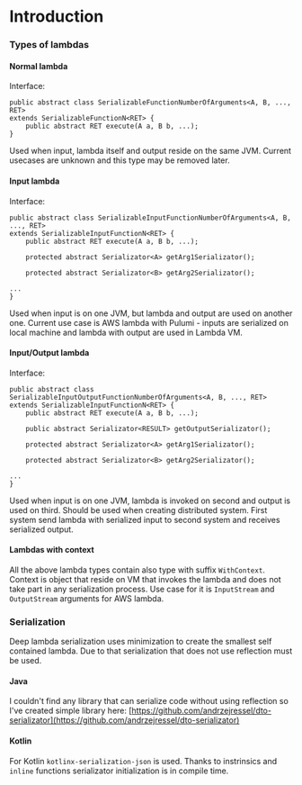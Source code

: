 # Introduction

### Types of lambdas

#### Normal lambda

Interface:
```
public abstract class SerializableFunctionNumberOfArguments<A, B, ..., RET>
extends SerializableFunctionN<RET> {
    public abstract RET execute(A a, B b, ...);
}
```

Used when input, lambda itself and output reside on the same JVM. Current usecases are unknown and this type may be removed later.

#### Input lambda

Interface:
```
public abstract class SerializableInputFunctionNumberOfArguments<A, B, ..., RET>
extends SerializableInputFunctionN<RET> {
    public abstract RET execute(A a, B b, ...);

    protected abstract Serializator<A> getArg1Serializator();
     
    protected abstract Serializator<B> getArg2Serializator();

...
}
```

Used when input is on one JVM, but lambda and output are used on another one. Current use case is AWS lambda with Pulumi - inputs are serialized on local machine and lambda with output are used in Lambda VM.

#### Input/Output lambda

Interface:
```
public abstract class SerializableInputOutputFunctionNumberOfArguments<A, B, ..., RET>
extends SerializableInputFunctionN<RET> {
    public abstract RET execute(A a, B b, ...);

    public abstract Serializator<RESULT> getOutputSerializator();
    
    protected abstract Serializator<A> getArg1Serializator();
        
    protected abstract Serializator<B> getArg2Serializator();

...
}
```

Used when input is on one JVM, lambda is invoked on second and output is used on third. Should be used when creating distributed system. First system send lambda with serialized input to second system and receives serialized output.

#### Lambdas with context

All the above lambda types contain also type with suffix `WithContext`. Context is object that reside on VM that invokes the lambda and does not take part in any serialization process. Use case for it is `InputStream` and `OutputStream` arguments for AWS lambda.

### Serialization

Deep lambda serialization uses minimization to create the smallest self contained lambda. Due to that serialization that does not use reflection must be used.

#### Java
I couldn't find any library that can serialize code without using reflection so I've created simple library here: [https://github.com/andrzejressel/dto-serializator](https://github.com/andrzejressel/dto-serializator)

#### Kotlin
For Kotlin `kotlinx-serialization-json` is used. Thanks to instrinsics and `inline` functions serializator initialization is in compile time.